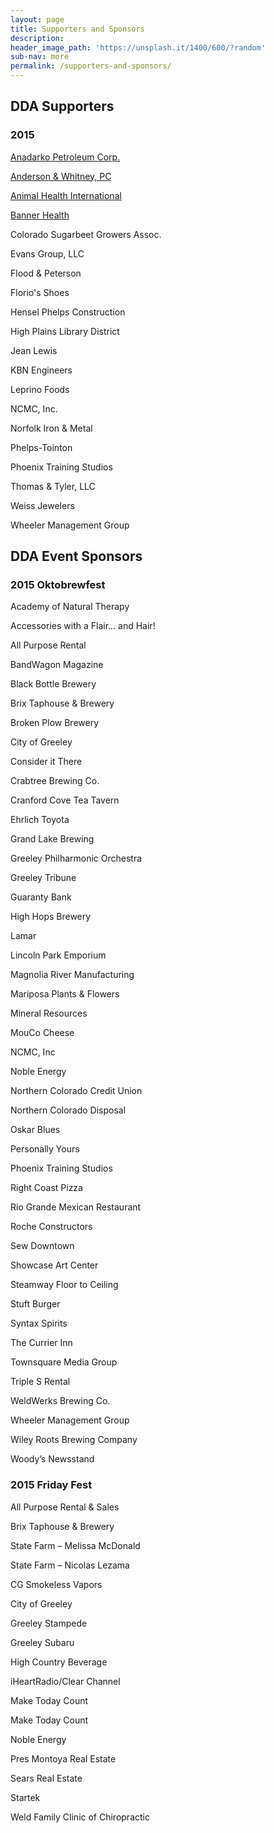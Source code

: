 ```yaml
---
layout: page
title: Supporters and Sponsors
description: 
header_image_path: 'https://unsplash.it/1400/600/?random'
sub-nav: more
permalink: /supporters-and-sponsors/
---
```



## DDA Supporters

### 2015

[Anadarko Petroleum Corp.](http://www.anadarko.com/)

[Anderson & Whitney, PC](http://awhitney.com/)

[Animal Health International](http://www.animalhealthinternational.com/)

[Banner Health](https://www.bannerhealth.com/)

Colorado Sugarbeet Growers Assoc.

Evans Group, LLC

Flood & Peterson

Florio's Shoes

Hensel Phelps Construction

High Plains Library District

Jean Lewis

KBN Engineers

Leprino Foods

NCMC, Inc.

Norfolk Iron & Metal

Phelps-Tointon

Phoenix Training Studios

Thomas & Tyler, LLC

Weiss Jewelers

Wheeler Management Group

## DDA Event Sponsors

### 2015 Oktobrewfest

Academy of Natural Therapy

Accessories with a Flair... and Hair!

All Purpose Rental

BandWagon Magazine

Black Bottle Brewery

Brix Taphouse & Brewery

Broken Plow Brewery

City of Greeley

Consider it There

Crabtree Brewing Co.

Cranford Cove Tea Tavern

Ehrlich Toyota

Grand Lake Brewing

Greeley Philharmonic Orchestra

Greeley Tribune

Guaranty Bank

High Hops Brewery

Lamar

Lincoln Park Emporium

Magnolia River Manufacturing

Mariposa Plants & Flowers

Mineral Resources

MouCo Cheese

NCMC, Inc

Noble Energy

Northern Colorado Credit Union

Northern Colorado Disposal

Oskar Blues

Personally Yours

Phoenix Training Studios

Right Coast Pizza

Rio Grande Mexican Restaurant

Roche Constructors

Sew Downtown

Showcase Art Center

Steamway Floor to Ceiling

Stuft Burger

Syntax Spirits

The Currier Inn

Townsquare Media Group

Triple S Rental

WeldWerks Brewing Co.

Wheeler Management Group

Wiley Roots Brewing Company

Woody’s Newsstand

### 2015 Friday Fest

All Purpose Rental & Sales

Brix Taphouse & Brewery

State Farm – Melissa McDonald

State Farm – Nicolas Lezama

CG Smokeless Vapors

City of Greeley

Greeley Stampede

Greeley Subaru

High Country Beverage

iHeartRadio/Clear Channel

Make Today Count

Make Today Count

Noble Energy

Pres Montoya Real Estate

Sears Real Estate

Startek

Weld Family Clinic of Chiropractic